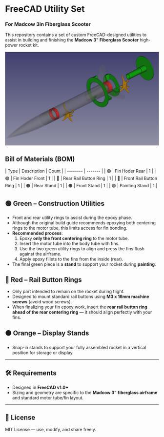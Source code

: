 # FreeCAD Utility Set  
### For Madcow 3in Fiberglass Scooter

This repository contains a set of custom FreeCAD-designed utilities to assist in building and finishing the **Madcow 3" Fiberglass Scooter** high-power rocket kit.

![Madcow 3in Fiberglass Scooter Utility Set](Madcow%203in%20Fiberglass%20Scooter%20Utility%20Set.png)

## Bill of Materials (BOM)
| Type | Description | Count |
| -------- | ------- |
| 🟢 | Fin Hoder Rear | 1 |
| 🟢 | Fin Hoder Front | 1 |
| 🔴 | Rear Rail Button Ring | 1 |
| 🔴 | Front Rail Button Ring | 1 |
| 🟠 | Rear Stand | 1 |
| 🟠 | Front Stand | 1 |
| 🟢 | Painting Stand | 1 |

## 🟢 Green – Construction Utilities
- Front and rear utility rings to assist during the epoxy phase.
- Although the original build guide recommends epoxying both centering rings to the motor tube, this limits access for fin bonding.
- **Recommended process**:
  1. Epoxy **only the front centering ring** to the motor tube.
  2. Insert the motor tube into the body tube with fins.
  3. Use the two green utility rings to align and press the fins flush against the airframe.
  4. Apply epoxy fillets to the fins from the inside (rear).
- The final green piece is a **stand** to support your rocket during **painting**.

## 🔴 Red – Rail Button Rings
- Only part intended to remain on the rocket during flight.
- Designed to mount standard rail buttons using **M3 x 16mm machine screws** (avoid wood screws).
- When finalizing your fin epoxy work, insert the **rear rail button ring ahead of the rear centering ring** — it should align perfectly with your fins.

## 🟠 Orange – Display Stands
- Snap-in stands to support your fully assembled rocket in a vertical position for storage or display.

---

## 🛠 Requirements
- Designed in **FreeCAD v1.0+**
- Sizing and geometry are specific to the **Madcow 3" fiberglass airframe** and standard motor tube/fin layout.

---

## 📜 License
MIT License — use, modify, and share freely.

